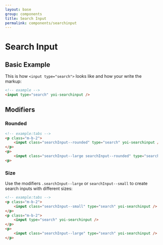 ```yaml
---
layout: base
group: components
title: Search Input
permalink: components/searchinput
---
```


# Search Input

## Basic Example

This is how `<input type="search">` looks like and how your write the markup:

```html
<!-- example -->
<input type="search" yoi-searchinput />

```

## Modifiers

### Rounded

```html
<!-- example:tabs -->
<p class="m-b-2">
    <input class="searchInput--rounded" type="search" yoi-searchinput />
</p>
<p>
    <input class="searchInput--large searchInput--rounded" type="search" yoi-searchinput />
<p>
```

### Size

Use the modifiers `.searchInput--large` or `searchInput--small` to create search inputs with different sizes:

```html
<!-- example:tabs -->
<p class="m-b-2">
    <input class="searchInput--small" type="search" yoi-searchinput />
</p>
<p class="m-b-2">
    <input type="search" yoi-searchinput />
</p>
<p>
    <input class="searchInput--large" type="search" yoi-searchinput />
</p>
```